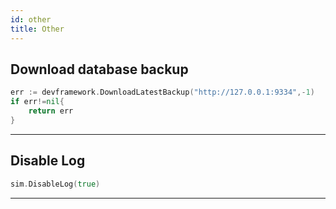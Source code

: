 ```yaml
---
id: other
title: Other
---
```


## Download database backup

```go title="Example: download BeaconChain database from a remote"
err := devframework.DownloadLatestBackup("http://127.0.0.1:9334",-1)
if err!=nil{
    return err
}
```

---

## Disable Log

```go
sim.DisableLog(true)
```

---

